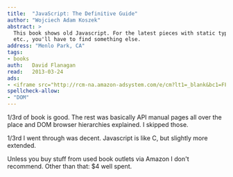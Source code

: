 ```yaml
---
title:	"JavaScript: The Definitive Guide"
author: "Wojciech Adam Koszek"
abstract: >
  This book shows old Javascript. For the latest pieces with static types
  etc., you'll have to find something else.
address: "Menlo Park, CA"
tags:
- books
auth:	David Flanagan
read:	2013-03-24
ads:
- <iframe src="http://rcm-na.amazon-adsystem.com/e/cm?lt1=_blank&bc1=FFFFFF&IS2=1&npa=1&bg1=FFFFFF&fc1=000000&lc1=FF0000&t=wojcadamkoszh-20&o=1&p=8&l=as4&m=amazon&f=ifr&ref=ss_til&asins=0596000480" style="width:120px;height:240px;" scrolling="no" marginwidth="0" marginheight="0" frameborder="0"></iframe>
spellcheck-allow:
- "DOM"
---
```

1/3rd of book is good. The rest was basically API manual pages all over the
place and DOM browser hierarchies explained. I skipped those.

1/3rd I went through was decent. Javascript is like C, but slightly more
extended.

Unless you buy stuff from used book outlets via Amazon I don't recommend.
Other than that: $4 well spent.
